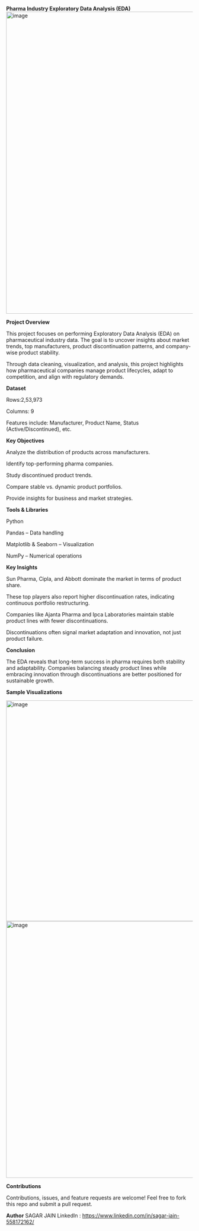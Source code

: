 **Pharma Industry Exploratory Data Analysis (EDA)**
<img width="800" height="813" alt="image" src="https://github.com/user-attachments/assets/7e6f2ea3-c02f-4ca7-9c26-029bf311c711" />

**Project Overview**

This project focuses on performing Exploratory Data Analysis (EDA) on pharmaceutical industry data. The goal is to uncover insights about market trends, top manufacturers, product discontinuation patterns, and company-wise product stability.

Through data cleaning, visualization, and analysis, this project highlights how pharmaceutical companies manage product lifecycles, adapt to competition, and align with regulatory demands.

**Dataset**

Rows:2,53,973

Columns: 9

Features include: Manufacturer, Product Name, Status (Active/Discontinued), etc.

**Key Objectives**

Analyze the distribution of products across manufacturers.

Identify top-performing pharma companies.

Study discontinued product trends.

Compare stable vs. dynamic product portfolios.

Provide insights for business and market strategies.

**Tools & Libraries**

Python 

Pandas – Data handling

Matplotlib & Seaborn – Visualization

NumPy – Numerical operations

**Key Insights**

Sun Pharma, Cipla, and Abbott dominate the market in terms of product share.

These top players also report higher discontinuation rates, indicating continuous portfolio restructuring.

Companies like Ajanta Pharma and Ipca Laboratories maintain stable product lines with fewer discontinuations.

Discontinuations often signal market adaptation and innovation, not just product failure.

**Conclusion**

The EDA reveals that long-term success in pharma requires both stability and adaptability. Companies balancing steady product lines while embracing innovation through discontinuations are better positioned for sustainable growth.

**Sample Visualizations**

<img width="1195" height="594" alt="image" src="https://github.com/user-attachments/assets/916c137a-7239-4368-9ee1-bd7e41d3c2be" />

<img width="1112" height="691" alt="image" src="https://github.com/user-attachments/assets/6cb7ab0c-6874-49a4-b7f2-5164f36a6e0f" />

**Contributions**

Contributions, issues, and feature requests are welcome!
Feel free to fork this repo and submit a pull request.

**Author**
SAGAR JAIN
LinkedIn : https://www.linkedin.com/in/sagar-jain-558172162/

